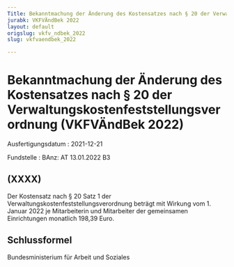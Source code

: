 ```yaml
---
Title: Bekanntmachung der Änderung des Kostensatzes nach § 20 der Verwaltungskostenfeststellungsverordnung
jurabk: VKFVÄndBek 2022
layout: default
origslug: vkfv_ndbek_2022
slug: vkfvaendbek_2022

---
```


# Bekanntmachung der Änderung des Kostensatzes nach § 20 der Verwaltungskostenfeststellungsverordnung (VKFVÄndBek 2022)

Ausfertigungsdatum
:   2021-12-21

Fundstelle
:   BAnz: AT 13.01.2022 B3


## (XXXX)

Der Kostensatz nach § 20 Satz 1 der
Verwaltungskostenfeststellungsverordnung beträgt mit Wirkung vom 1.
Januar 2022 je Mitarbeiterin und Mitarbeiter der gemeinsamen
Einrichtungen monatlich 198,39 Euro.


## Schlussformel

Bundesministerium für Arbeit und Soziales


